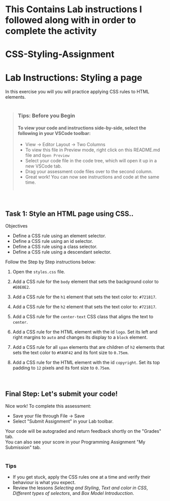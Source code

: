 # This Contains Lab instructions I followed along with in order to complete the activity
# CSS-Styling-Assignment
# Lab Instructions: Styling a page

In this exercise you will you will practice applying CSS rules to HTML elements.<br><br>

> ### **Tips: Before you Begin**
> #### **To view your code and instructions side-by-side**, select the following in your VSCode toolbar:
> - View -> Editor Layout -> Two Columns
> - To view this file in Preview mode, right click on this README.md file and `Open Preview`
> - Select your code file in the code tree, which will open it up in a new VSCode tab.
> - Drag your assessment code files over to the second column. 
> - Great work! You can now see instructions and code at the same time. 
 <br><br> 
 
<br>

## Task 1: Style an HTML page using CSS..

Objectives
- Define a CSS rule using an element selector.
- Define a CSS rule using an id selector.
- Define a CSS rule using a class selector.
- Define a CSS rule using a descendant selector.

Follow the Step by Step instructions below:

1. Open the `styles.css` file.

2. Add a CSS rule for the `body` element that sets the background color to `#E0E0E2`.

3. Add a CSS rule for the `h1` element that sets the text color to: `#721817`.

4. Add a CSS rule for the `h2` element that sets the text color to: `#721817`.  

5. Add a CSS rule for the `center-text` CSS class that aligns the text to `center`.

6. Add a CSS rule for the HTML element with the id `logo`. Set its left and right margins to `auto` and changes its display to a `block` element.  

7. Add a CSS rule for all `span` elements that are children of `h2` elements that sets the text color to `#FA9F42` and its font size to `0.75em`.

8. Add a CSS rule for the HTML element with the id `copyright`. Set its top padding to `12` pixels and its font size to `0.75em`. 


<br>



## Final Step: Let's submit your code!
Nice work! To complete this assessment:
- Save your file through File -> Save 
- Select "Submit Assignment" in your Lab toolbar. 

Your code will be autograded and return feedback shortly on the "Grades" tab.  
You can also see your score in your Programming Assignment "My Submission" tab.
<br> <br> 

### Tips

* If you get stuck, apply the CSS rules one at a time and verify their behaviour is what you expect.
* Review the lessons *Selecting and Styling*, *Text and color in CSS*, *Different types of selectors*, and *Box Model Introducction*.
